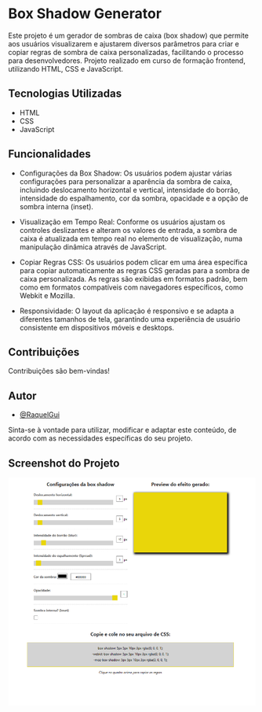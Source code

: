 # Box Shadow Generator

Este projeto é um gerador de sombras de caixa (box shadow) que permite aos usuários visualizarem e ajustarem diversos parâmetros para criar e copiar regras de sombra de caixa personalizadas, facilitando o processo para desenvolvedores. 
Projeto realizado em curso de formação frontend, utilizando HTML, CSS e JavaScript.

## Tecnologias Utilizadas

- HTML
- CSS
- JavaScript

## Funcionalidades

- Configurações da Box Shadow:
    Os usuários podem ajustar várias configurações para personalizar a aparência da sombra de caixa, incluindo deslocamento horizontal e vertical, intensidade do borrão, intensidade do espalhamento, cor da sombra, opacidade e a opção de sombra interna (inset).

- Visualização em Tempo Real:
    Conforme os usuários ajustam os controles deslizantes e alteram os valores de entrada, a sombra de caixa é atualizada em tempo real no elemento de visualização, numa manipulação dinâmica através de JavaScript. 

- Copiar Regras CSS:
    Os usuários podem clicar em uma área específica para copiar automaticamente as regras CSS geradas para a sombra de caixa personalizada. As regras são exibidas em formatos padrão, bem como em formatos compatíveis com navegadores específicos, como Webkit e Mozilla. 

- Responsividade:
    O layout da aplicação é responsivo e se adapta a diferentes tamanhos de tela, garantindo uma experiência de usuário consistente em dispositivos móveis e desktops.


## Contribuições

Contribuições são bem-vindas! 


## Autor

- [@RaquelGui](https://www.github.com/RaquelGui)

Sinta-se à vontade para utilizar, modificar e adaptar este conteúdo, de acordo com as necessidades específicas do seu projeto.


## Screenshot do Projeto

![Screenshot](img/screenshot.png)